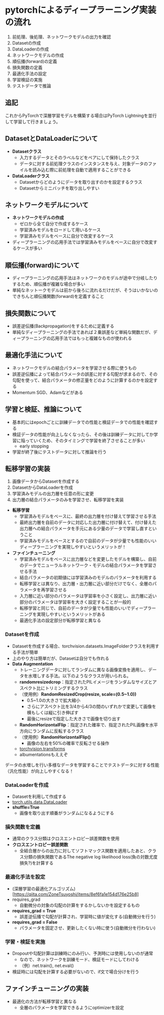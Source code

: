 # pytorchによるディープラーニング実装の流れ

1. 前処理、後処理、ネットワークモデルの出力を確認
2. Datasetの作成
3. DataLoaderの作成
4. ネットワークモデルの作成
5. 順伝播(forward)の定義
6. 損失関数の定義
7. 最適化手法の設定
8. 学習検証の実施
9. テストデータで推論

## 追記

これからPyTorchで深層学習モデルを構築する場合はPyTorch Lightningを並行して学習して行きましょう。

## DatasetとDataLoaderについて

* **Datasetクラス**
  * 入力するデータとそのラベルなどをペアにして保持したクラス
  * データに対する前処理クラスのインスタンスを与え、対象データのファイルを読み込む際に前処理を自動で適用することができる
* **DataLoaderクラス**
  * Datasetからどのようにデータを取り出すのかを設定するクラス
  * Datasetからミニバッチを取り出しやすい

## ネットワークモデルについて

* **ネットワークモデルの作成**
  * ゼロから全て自分で作成するケース
  * 学習済みモデルをロードして用いるケース
  * 学習済みモデルをベースに自分で改変するケース
* ディープラーニングの応用手法では学習済みモデルをベースに自分で改変するケースが多い

## 順伝播(forward)について

* ディープラーニングの応用手法はネットワークのモデルが途中で分岐したりするため、順伝播が複雑な場合が多い
* 単純なネットークモデルは前から後ろに流れるだけだが、そうはいかないのできちんと順伝播関数(forward)を定義すること

## 損失関数について

* 誤差逆伝播(Backpropagation)をするために定義する
* 単純なディープラーニングの手法であれば２乗誤差など単純な関数だが、ディープラーニングの応用手法ではもっと複雑なものが使われる

## 最適化手法について

* ネットワークモデルの結合パラメータを学習させる際に使うもの
* 誤差逆伝播によって結合パラメータの誤差に対する勾配が求まるので、その勾配を使って、結合パラメータの修正量をどのように計算するのかを設定する
* Momentum SGD、Adamなどがある

## 学習と検証、推論について

* 基本的にはepochごとに訓練データでの性能と検証データでの性能を確認する
* 検証データの性能が向上しなくなったら、その後は訓練データに対してか学習に陥っていくため、そのタイミングで学習を終了させることが多い
  * early stopping
* 学習が終了後にテストデータに対して推論を行う

## 転移学習の実装

1. 画像データからDatasetを作成する
2. DatasetからDataLoaderを作成
3. 学習済みモデルの出力層を任意の形に変更
4. 出力層の結合パラメータのみを学習させ、転移学習を実装

* **転移学習**
  * 学習済みモデルをベースに、最終の出力層を付け替えて学習させる手法
  * 最終出力層を自前のデータに対応した出力層に付け替えて、付け替えた出力層への結合パラメータを手元にある少量のデータで学習し直すということ
  * 学習済みモデルをベースとするので自前のデータが少量でも性能のいいディープラーニングを実現しやすいというメリットが！
* **ファインチューニング**
  * 学習済みモデルをベースに出力層などを変更したモデルを構築し、自前のデータでニューラルネットワーク・モデルの結合パラメータを学習させる手法
  * 結合パラメータの初期値には学習済みのモデルのパラメータを利用する
  * 転移学習とは異なり、出力層・出力層に近い部分だけでなく、全層のパラメータを再学習させる
  * 入力層に近い部分のパラメータは学習率を小さく設定し、出力層に近い部分のパラメータは学習率を大きく設定することが一般的
  * 転移学習と同じで、自前のデータが少量でも性能のいいでディープラーニングを実現しやすいというメリットがある
  * 最適化手法の設定部分が転移学習と異なる

### Datasetを作成

* Datasetを作成する場合、torchvision.datasets.ImageFolderクラスを利用する手法が簡単
* 上のやり方は簡単だが、Datasetは自分でも作れる
* **Data Augmentation**
  * トレーニングデータに対してランダムに異なる画像変換を適用し、データを水増しする手法。以下のようなクラスが用いられる。
  * **randomresizedcrop**：指定されたPILイメージをランダムなサイズとアスペクト比にトリミングするクラス
  * （使用例）**RandomResizedCrop(resize, scale=(0.5~1.0))**
    * 0.5~1.0の大きさで拡大縮小
    * さらにアスペクト比を3/4から4/3の間のいずれかで変更して画像を横もしくは縦に引き伸ばす
    * 最後にresizeで指定した大きさで画像を切り出す
  * **RandomHorizontalFlip**：指定された確率で、指定されたPIL画像を水平方向にランダムに反転するクラス
  * （使用例）**RandomHorizontalFlip()**
    * 画像の左右を50%の確率で反転させる操作
  * [torchvision.transforms](https://pytorch.org/docs/stable/torchvision/transforms.html)
  * albumentationsもええぞ

データの水増しを行い多様なデータを学習することでテストデータに対する性能（汎化性能）が向上しやすくなる！

### DataLoaderを作成

* Datasetを利用して作成する
* [torch.utils.data.DataLoader](https://pytorch.org/docs/stable/data.html)
* **shuffle=True**
  * 画像を取り出す順番がランダムになるようにする

### 損失関数を定義

* 通常のクラス分類はクロスエントロピー誤差関数を使用
* **クロスエントロピー誤差関数**
  * 全結合層からの出力に対してソフトマックス関数を適用したあと、クラス分類の損失関数であるThe negative log likelihood loss(負の対数尤度損失?)を計算する

### 最適化手法を設定

* (深層学習の最適化アルゴリズム)[https://qiita.com/ZoneTsuyoshi/items/8ef6fa1e154d176e25b8]
* requires_grad
  * 自動微分の対象の勾配の計算をするかしないかを設定するもの
* **requires_grad = True**
  * 誤差逆伝播で勾配が計算され、学習時に値が変化する(自動微分を行う)
* **requires_grad = False**
  * パラメータを固定させ、更新したくない時に使う(自動微分を行わない)

### 学習・検証を実施

* Dropoutや勾配計算は訓練時にのみ行い、予測時には使用しないのが通常
  * なので、ネットワークを訓練モード、検証モードにしてわける
  * （例）net.train(), net.eval()
* 検証時には勾配を計算する必要がないので、if文で場合分けを行う

## ファインチューニングの実装

* 最適化の方法が転移学習と異なる
  * 全層のパラメータを学習できるようにoptimizerを設定
